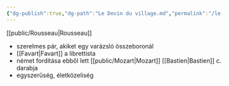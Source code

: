 ```yaml
---
{"dg-publish":true,"dg-path":"Le Devin du village.md","permalink":"/le-devin-du-village/"}
---
```


[[public/Rousseau\|Rousseau]]

- szerelmes pár, akiket egy varázsló összeboronál
- [[Favart\|Favart]] a librettista
- német fordítása ebből lett [[public/Mozart\|Mozart]] [[Bastien\|Bastien]] c. darabja
- egyszerűség, életközeliség